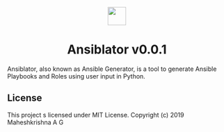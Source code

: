<p align="center"> <img src="https://github.com/Maheshkrishna/Ansiblator/blob/master/images/Ansiblator.png" height="42" width="42"/> </p>
<h1 align="center"> Ansiblator v0.0.1 </h1>

Ansiblator, also known as Ansible Generator, is a tool to generate Ansible Playbooks and Roles using user input in Python.


<h2> License </h2>
This project s licensed under MIT License. Copyright (c) 2019 Maheshkrishna A G

